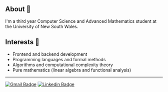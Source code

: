 ## About 👋

I'm a third year Computer Science and Advanced Mathematics student at the University of New South Wales.

## Interests 📌
<ul>
  <li>Frontend and backend development</li>
  <li>Programming languages and formal methods</li>
  <li>Algorithms and computational complexity theory</li>
  <li>Pure mathematics (linear algebra and functional analysis)</li>
</ul>

<!-- ## Projects I've worked on 💻
<ul>
  <li>hahaha</ul>
  <li>should</ul>
  <li>probably</ul>
  <li>make</ul>
  <li>one</ul>
</ul>
!-->

---

[![Gmail Badge](https://img.shields.io/badge/-Email_Me-red?style=for-the-badge&logo=Gmail&logoColor=white&link=mailto:jedavidson2000@gmail.com)](mailto:jedavidson2000@gmail.com)
[![Linkedin Badge](https://img.shields.io/badge/-Connect_With_Me-blue?style=for-the-badge&logo=Linkedin&logoColor=white&link=https://www.linkedin.com/in/jamesedavidson/)](https://www.linkedin.com/in/jamesedavidson)
